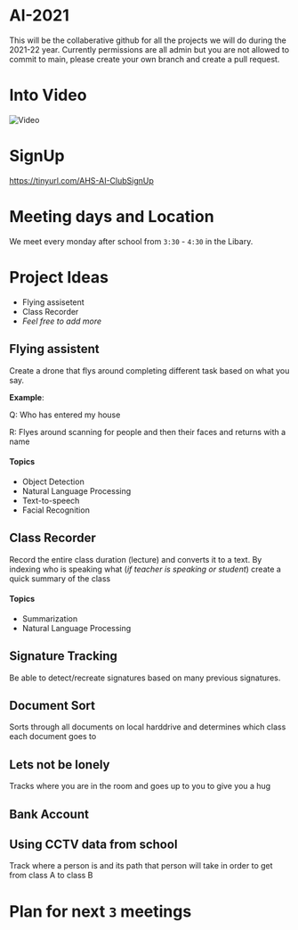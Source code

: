 # AI-2021

This will be the collaberative github for all the projects we will do during the 2021-22 year. Currently permissions are all admin but you are not allowed to commit to main, please create your own branch and create a pull request. 

# Into Video
![Video](https://github.com/Artificial-Intelligence-AHS/ai-21/blob/main/introVideo.gif?raw=true)

# SignUp
https://tinyurl.com/AHS-AI-ClubSignUp
# Meeting days and Location
We meet every monday after school from `3:30` - `4:30` in the Libary. 

# Project Ideas
- Flying assisetent
- Class Recorder
- *Feel free to add more*

## **Flying assistent**

Create a drone that flys around completing different task based on what you say. 

**Example**: 

Q: Who has entered my house

R: Flyes around scanning for people and then their faces and returns with a name
#### Topics
- Object Detection
- Natural Language Processing
- Text-to-speech
- Facial Recognition

## **Class Recorder**

Record the entire class duration (lecture) and converts it to a text. By indexing who is speaking what (*if teacher is speaking or student*) create a quick summary of the class

#### Topics
- Summarization
- Natural Language Processing

## **Signature Tracking**

Be able to detect/recreate signatures based on many previous signatures. 

## **Document Sort**
Sorts through all documents on local harddrive and determines which class each document goes to



## **Lets not be lonely**
Tracks where you are in the room and goes up to you to give you a hug

## **Bank Account**

## **Using CCTV data from school** 
Track where a person is and its path that person will take in order to get from class A to class B










# Plan for next `3` meetings